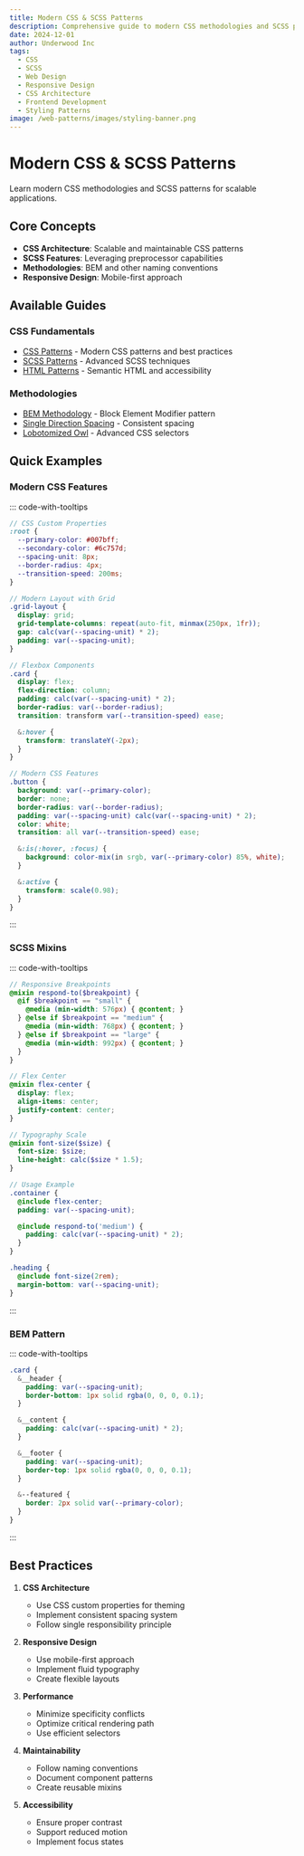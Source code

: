 ```yaml
---
title: Modern CSS & SCSS Patterns
description: Comprehensive guide to modern CSS methodologies and SCSS patterns. Learn about CSS architecture, responsive design, and maintainable styling practices.
date: 2024-12-01
author: Underwood Inc
tags:
  - CSS
  - SCSS
  - Web Design
  - Responsive Design
  - CSS Architecture
  - Frontend Development
  - Styling Patterns
image: /web-patterns/images/styling-banner.png
---
```


# Modern CSS & SCSS Patterns

Learn modern CSS methodologies and SCSS patterns for scalable applications.

## Core Concepts

- **CSS Architecture**: Scalable and maintainable CSS patterns
- **SCSS Features**: Leveraging preprocessor capabilities
- **Methodologies**: BEM and other naming conventions
- **Responsive Design**: Mobile-first approach

## Available Guides

### CSS Fundamentals

- [CSS Patterns](./css-patterns.md) - Modern CSS patterns and best practices
- [SCSS Patterns](./scss-patterns.md) - Advanced SCSS techniques
- [HTML Patterns](./html-patterns.md) - Semantic HTML and accessibility

### Methodologies

- [BEM Methodology](./bem-methodology.md) - Block Element Modifier pattern
- [Single Direction Spacing](./single-direction-spacing.md) - Consistent spacing
- [Lobotomized Owl](./lobotomized-owl.md) - Advanced CSS selectors

## Quick Examples

### Modern CSS Features

::: code-with-tooltips

```scss
// CSS Custom Properties
:root {
  --primary-color: #007bff;
  --secondary-color: #6c757d;
  --spacing-unit: 8px;
  --border-radius: 4px;
  --transition-speed: 200ms;
}

// Modern Layout with Grid
.grid-layout {
  display: grid;
  grid-template-columns: repeat(auto-fit, minmax(250px, 1fr));
  gap: calc(var(--spacing-unit) * 2);
  padding: var(--spacing-unit);
}

// Flexbox Components
.card {
  display: flex;
  flex-direction: column;
  padding: calc(var(--spacing-unit) * 2);
  border-radius: var(--border-radius);
  transition: transform var(--transition-speed) ease;

  &:hover {
    transform: translateY(-2px);
  }
}

// Modern CSS Features
.button {
  background: var(--primary-color);
  border: none;
  border-radius: var(--border-radius);
  padding: var(--spacing-unit) calc(var(--spacing-unit) * 2);
  color: white;
  transition: all var(--transition-speed) ease;

  &:is(:hover, :focus) {
    background: color-mix(in srgb, var(--primary-color) 85%, white);
  }

  &:active {
    transform: scale(0.98);
  }
}
```

:::

### SCSS Mixins

::: code-with-tooltips

```scss
// Responsive Breakpoints
@mixin respond-to($breakpoint) {
  @if $breakpoint == "small" {
    @media (min-width: 576px) { @content; }
  } @else if $breakpoint == "medium" {
    @media (min-width: 768px) { @content; }
  } @else if $breakpoint == "large" {
    @media (min-width: 992px) { @content; }
  }
}

// Flex Center
@mixin flex-center {
  display: flex;
  align-items: center;
  justify-content: center;
}

// Typography Scale
@mixin font-size($size) {
  font-size: $size;
  line-height: calc($size * 1.5);
}

// Usage Example
.container {
  @include flex-center;
  padding: var(--spacing-unit);

  @include respond-to('medium') {
    padding: calc(var(--spacing-unit) * 2);
  }
}

.heading {
  @include font-size(2rem);
  margin-bottom: var(--spacing-unit);
}
```

:::

### BEM Pattern

::: code-with-tooltips

```scss
.card {
  &__header {
    padding: var(--spacing-unit);
    border-bottom: 1px solid rgba(0, 0, 0, 0.1);
  }

  &__content {
    padding: calc(var(--spacing-unit) * 2);
  }

  &__footer {
    padding: var(--spacing-unit);
    border-top: 1px solid rgba(0, 0, 0, 0.1);
  }

  &--featured {
    border: 2px solid var(--primary-color);
  }
}
```

:::

## Best Practices

1. **CSS Architecture**

   - Use CSS custom properties for theming
   - Implement consistent spacing system
   - Follow single responsibility principle

2. **Responsive Design**

   - Use mobile-first approach
   - Implement fluid typography
   - Create flexible layouts

3. **Performance**

   - Minimize specificity conflicts
   - Optimize critical rendering path
   - Use efficient selectors

4. **Maintainability**

   - Follow naming conventions
   - Document component patterns
   - Create reusable mixins

5. **Accessibility**
   - Ensure proper contrast
   - Support reduced motion
   - Implement focus states
